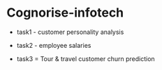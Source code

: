 # Cognorise-infotech
* task1 - customer personality analysis
  
* task2 - employee salaries 

* task3 = Tour & travel customer churn prediction
